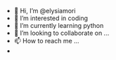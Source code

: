 - 👋 Hi, I’m @elysiamori
- 👀 I’m interested in coding
- 🌱 I’m currently learning python
- 💞️ I’m looking to collaborate on ...
- 📫 How to reach me ...
- 

<!---
elysiamori/elysiamori is a ✨ special ✨ repository because its `README.md` (this file) appears on your GitHub profile.
You can click the Preview link to take a look at your changes.
--->
